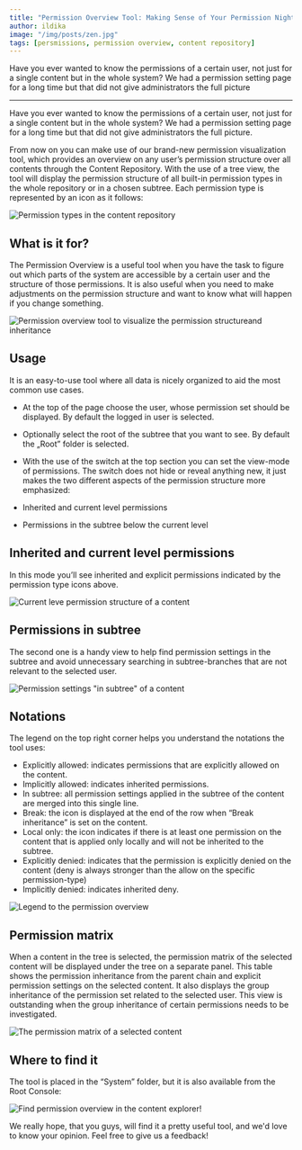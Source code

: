 ```yaml
---
title: "Permission Overview Tool: Making Sense of Your Permission Nightmare"
author: ildika
image: "/img/posts/zen.jpg"
tags: [persmissions, permission overview, content repository]
---
```


Have you ever wanted to know the permissions of a certain user, not just for a single content but in the whole system? We had a permission setting page for a long time but that did not give administrators the full picture

---

Have you ever wanted to know the permissions of a certain user, not just for a single content but in the whole system? We had a permission setting page for a long time but that did not give administrators the full picture.

From now on you can make use of our brand-new permission visualization tool, which provides an overview on any user’s permission structure over all contents through the Content Repository. With the use of a tree view, the tool will display the permission structure of all built-in permission types in the whole repository or in a chosen subtree. Each permission type is represented by an icon as it follows:

![Permission types in the content repository](http://download.sensenet.com/BlogPostImages/PermissionOverview/permissiontypes.png)

## What is it for?

The Permission Overview is a useful tool when you have the task to figure out which parts of the system are accessible by a certain user and the structure of those permissions. It is also useful when you need to make adjustments on the permission structure and want to know what will happen if you change something.

![Permission overview tool to visualize the permission structureand inheritance](http://download.sensenet.com/BlogPostImages/PermissionOverview/overview.png)

## Usage

It is an easy-to-use tool where all data is nicely organized to aid the most common use cases.


-   At the top of the page choose the user, whose permission set should be displayed. By default the logged in user is selected.
-   Optionally select the root of the subtree that you want to see. By default the &bdquo;Root” folder is selected.
-   With the use of the switch at the top section you can set the view-mode of permissions. The switch does not hide or reveal anything new, it just makes the two different aspects of the permission structure more emphasized:

-   Inherited and current level permissions
-   Permissions in the subtree below the current level



## Inherited and current level permissions

In this mode you’ll see inherited and explicit permissions indicated by the permission type icons above.

![Current leve permission structure of a content](http://download.sensenet.com/BlogPostImages/PermissionOverview/PragueCurrentlevelPermissions.png)

## Permissions in subtree

The second one is a handy view to help find permission settings in the subtree and avoid unnecessary searching in subtree-branches that are not relevant to the selected user.

![Permission settings &quot;in subtree&quot; of a content](http://download.sensenet.com/BlogPostImages/PermissionOverview/PragueSubtreePermissions.png)

## Notations

The legend on the top right corner helps you understand the notations the tool uses:

-   Explicitly allowed: indicates permissions that are explicitly allowed on the content.
-   Implicitly allowed: indicates inherited permissions.
-   In subtree: all permission settings applied in the subtree of the content are merged into this single line.
-   Break: the icon is displayed at the end of the row when “Break inheritance” is set on the content.
-   Local only: the icon indicates if there is at least one permission on the content that is applied only locally and will not be inherited to the subtree.
-   Explicitly denied: indicates that the permission is explicitly denied on the content (deny is always stronger than the allow on the specific permission-type)
-   Implicitly denied: indicates inherited deny.

![Legend to the permission overview](http://download.sensenet.com/BlogPostImages/PermissionOverview/overviewWithLegend.png)

## Permission matrix

When a content in the tree is selected, the permission matrix of the selected content will be displayed under the tree on a separate panel. This table shows the permission inheritance from the parent chain and explicit permission settings on the selected content. It also displays the group inheritance of the permission set related to the selected user. This view is outstanding when the group inheritance of certain permissions needs to be investigated.

![The permission matrix of a selected content](http://download.sensenet.com/BlogPostImages/PermissionOverview/selectedPermissionMatrix.png)

## Where to find it

The tool is placed in the “System” folder, but it is also available from the Root Console:

![Find permission overview in the content explorer!](http://download.sensenet.com/BlogPostImages/PermissionOverview/contentExplorer.png)

We really hope, that you guys, will find it a pretty useful tool, and we'd love to know your opinion. Feel free to give us a feedback!

